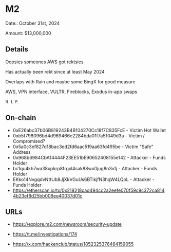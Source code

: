 # M2

Date:: October 31st, 2024

Amount: $13,000,000


## Details

Oopsies someones AWS got rektsies

Has actually been rekt since at least May 2024

Overlaps with Rain and maybe some BingX for good measure

AWS, VPN interface, VULTR, Fireblocks, Exodus in-app swaps

R. I. P.

## On-chain

- 0xE26abc37b06B819243B4B104270Cc18f7C835FcE - Victim Hot Wallet
- 0xb5f798096bd4d969466e2284bda01f7a51049d3a - Victim / Compromised?
- 0x5a0c3ef827d18bac3ed2fd6aac519aa63fd495be - Victim "Safe" Address
- 0x968b6984CbA14444F23EE51bE90652408155e142 - Attacker - Funds Holder
- bc1qu4kh7wa38xpkrp8frgxl4sak88wx0jug8n3vfj - Attacker - Funds Holder
- EKko14NvgqdvNttUb8JjXkVGuUs6BTikjfN3hqW4LQoL - Attacker - Funds Holder
- https://etherscan.io/tx/0x218218cad494cc2a2eefe070f59c9c372ca8144b23ef8d25bb008ee40037d01c


## URLs

- https://explore.m2.com/newsroom/security-update

- https://t.me/investigations/174

- https://x.com/hackenclub/status/1852325376464159055